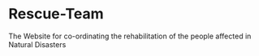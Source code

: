 # Rescue-Team
The Website for co-ordinating the rehabilitation of the people affected in Natural Disasters
